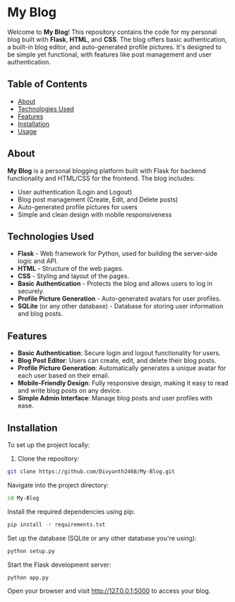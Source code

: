 # My Blog

Welcome to **My Blog**! This repository contains the code for my personal blog built with **Flask**, **HTML**, and **CSS**. The blog offers basic authentication, a built-in blog editor, and auto-generated profile pictures. It's designed to be simple yet functional, with features like post management and user authentication.

## Table of Contents

- [About](#about)
- [Technologies Used](#technologies-used)
- [Features](#features)
- [Installation](#installation)
- [Usage](#usage)

## About

**My Blog** is a personal blogging platform built with Flask for backend functionality and HTML/CSS for the frontend. The blog includes:

- User authentication (Login and Logout)
- Blog post management (Create, Edit, and Delete posts)
- Auto-generated profile pictures for users
- Simple and clean design with mobile responsiveness

## Technologies Used

- **Flask** - Web framework for Python, used for building the server-side logic and API.
- **HTML** - Structure of the web pages.
- **CSS** - Styling and layout of the pages.
- **Basic Authentication** - Protects the blog and allows users to log in securely.
- **Profile Picture Generation** - Auto-generated avatars for user profiles.
- **SQLite** (or any other database) - Database for storing user information and blog posts.

## Features

- **Basic Authentication**: Secure login and logout functionality for users.
- **Blog Post Editor**: Users can create, edit, and delete their blog posts.
- **Profile Picture Generation**: Automatically generates a unique avatar for each user based on their email.
- **Mobile-Friendly Design**: Fully responsive design, making it easy to read and write blog posts on any device.
- **Simple Admin Interface**: Manage blog posts and user profiles with ease.

## Installation

To set up the project locally:

1. Clone the repository:

```bash
git clone https://github.com/Divyanth2468/My-Blog.git
```   

Navigate into the project directory:
   ```bash
   cd My-Blog
   ```

Install the required dependencies using pip:
   ```bash
   pip install -r requirements.txt
   ```

Set up the database (SQLite or any other database you're using):
   ``` bash
   python setup.py
   ```

Start the Flask development server:
   ```bash
   python app.py
   ```
Open your browser and visit http://127.0.0.1:5000 to access your blog.
